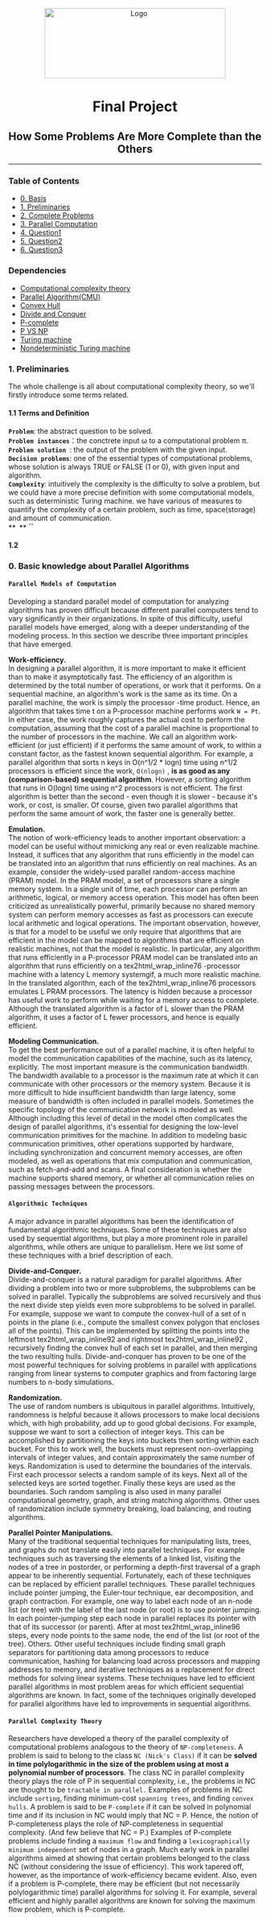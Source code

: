 <!-- PROJECT LOGO -->

<p align="center">
  <a href="https://github.com/Grindewald1900/Notebook">
    <img src="https://foreman.ubishops.ca/wp-content/uploads/2018/11/BU.gif" alt="Logo" width="360" height="140">
  </a>
</p>
<h1 align="center">Final Project </h1>
<h2 align="center">How Some Problems Are More Complete than the Others </h2>


******************************

<!-- TABLE OF CONTENTS -->
### Table of Contents
*   [0. Basis](#Part0)
*   [1. Preliminaries](#Part1)
*   [2. Complete Problems](#Part2)
*   [3. Parallel Computation](#Part3)
*   [4. Question1](#Part4)
*   [5. Question2](#Part5)
*   [6. Question3](#Part6)



<a name="Part0"></a>
### Dependencies
* [Computational complexity theory](https://en.wikipedia.org/wiki/Computational_complexity_theory)
* [Parallel Algorithm(CMU)](http://www.cs.cmu.edu/~scandal/html-papers/short/node1.html)
* [Convex Hull](https://www.youtube.com/watch?v=B2AJoQSZf4M)
* [Divide and Conquer](https://zhuanlan.zhihu.com/p/45986027)
* [P-complete](https://en.wikipedia.org/wiki/P-complete)
* [P VS NP](https://en.wikipedia.org/wiki/P_versus_NP_problem)
* [Turing machine](https://en.wikipedia.org/wiki/Turing_machine)
* [Nondeterministic Turing machine](https://en.wikipedia.org/wiki/Nondeterministic_Turing_machine)



<a name="Part1"></a>
### 1. Preliminaries
The whole challenge is all about computational complexity theory, so we'll firstly introduce some terms related.
#### 1.1  Terms and Definition
**`Problem`**: the abstract question to be solved.  
**`Problem instances`**：the conctrete input ω to a computational problem π.   
**`Problem solution `**: the output of the problem with the given input.  
**`Decision problems`**: one of the essential types of computational problems, whose solution is always TRUE or FALSE (1 or 0), 
with given input and algorithm.  
**`Complexity`**: intuitively the complexity is the difficulty to solve a problem, but we could have a more precise definition with some computational models, such as deterministic Turing machine.  we have various of measures to quantify the complexity of a certain problem, such as time, space(storage) and amount of communication.   
**``**
**``**
**``**  

#### 1.2  




### 0. Basic knowledge about Parallel Algorithms
#### `Parallel Models of Computation`
Developing a standard parallel model of computation for analyzing algorithms has proven difficult because different parallel computers tend to vary significantly in
their organizations. In spite of this difficulty, useful parallel models have emerged, along with a deeper understanding of the modeling process. In this section we describe 
three important principles that have emerged.

**Work-efficiency.**  
In designing a parallel algorithm, it is more important to make it efficient than to make it asymptotically fast. The efficiency of an algorithm is determined by the total 
number of operations, or work that it performs. On a sequential machine, an algorithm's work is the same as its time. On a parallel machine, the work is simply the processor
-time product. Hence, an algorithm that takes time t on a P-processor machine performs work `W = Pt`. In either case, the work roughly captures the actual cost to perform the 
computation, assuming that the cost of a parallel machine is proportional to the number of processors in the machine. We call an algorithm work-efficient (or just efficient)
if it performs the same amount of work, to within a constant factor, as the fastest known sequential algorithm. For example, a parallel algorithm that sorts n keys in 
O(n^1/2 * logn) time using n^1/2 processors is efficient since the work, `O(nlogn)` , **is as good as any (comparison-based) sequential 
algorithm**. However, a sorting algorithm that runs in O(logn) time using n^2 processors is not efficient. The first algorithm is better than
the second - even though it is slower - because it's work, or cost, is smaller. Of course, given two parallel algorithms that perform the same amount of work, the faster one 
is generally better.


**Emulation.**  
The notion of work-efficiency leads to another important observation: a model can be useful without mimicking any real or even realizable machine. Instead, it suffices that
any algorithm that runs efficiently in the model can be translated into an algorithm that runs efficiently on real machines. As an example, consider the widely-used parallel 
random-access machine (PRAM) model. In the PRAM model, a set of processors share a single memory system. In a single unit of time, each processor can perform an arithmetic, 
logical, or memory access operation. This model has often been criticized as unrealistically powerful, primarily because no shared memory system can perform memory accesses 
as fast as processors can execute local arithmetic and logical operations. The important observation, however, is that for a model to be useful we only require that algorithms
that are efficient in the model can be mapped to algorithms that are efficient on realistic machines, not that the model is realistic. In particular, any algorithm that runs 
efficiently in a P-processor PRAM model can be translated into an algorithm that runs efficiently on a tex2html_wrap_inline76 -processor machine with a latency L memory 
systemgif, a much more realistic machine. In the translated algorithm, each of the tex2html_wrap_inline76 processors emulates L PRAM processors. The latency is hidden 
because a processor has useful work to perform while waiting for a memory access to complete. Although the translated algorithm is a factor of L slower than the PRAM algorithm,
it uses a factor of L fewer processors, and hence is equally efficient.


**Modeling Communication.**  
To get the best performance out of a parallel machine, it is often helpful to model the communication capabilities of the machine, such as its latency, explicitly.
The most important measure is the communication bandwidth. The bandwidth available to a processor is the maximum rate at which it can communicate with other processors
or the memory system. Because it is more difficult to hide insufficient bandwidth than large latency, some measure of bandwidth is often included in parallel models. 
Sometimes the specific topology of the communication network is modeled as well. Although including this level of detail in the model often complicates the design of 
parallel algorithms, it's essential for designing the low-level communication primitives for the machine. In addition to modeling basic communication primitives, 
other operations supported by hardware, including synchronization and concurrent memory accesses, are often modeled, as well as operations that mix computation and
communication, such as fetch-and-add and scans. A final consideration is whether the machine supports shared memory, or whether all communication relies on passing
messages between the processors.


#### `Algorithmic Techniques`
A major advance in parallel algorithms has been the identification of fundamental algorithmic techniques. Some of these techniques are also used by sequential algorithms, but play a more prominent role in parallel algorithms, while others are unique to parallelism. Here we list some of these techniques with a brief description of each.

**Divide-and-Conquer.**   
Divide-and-conquer is a natural paradigm for parallel algorithms. After dividing a problem into two or more subproblems, the subproblems can be solved in parallel. Typically the subproblems are solved recursively and thus the next divide step yields even more subproblems to be solved in parallel. For example, suppose we want to compute the convex-hull of a set of n points in the plane (i.e., compute the smallest convex polygon that encloses all of the points). This can be implemented by splitting the points into the leftmost tex2html_wrap_inline92 and rightmost tex2html_wrap_inline92 , recursively finding the convex hull of each set in parallel, and then merging the two resulting hulls. Divide-and-conquer has proven to be one of the most powerful techniques for solving problems in parallel with applications ranging from linear systems to computer graphics and from factoring large numbers to n-body simulations.


**Randomization.**  
The use of random numbers is ubiquitous in parallel algorithms. Intuitively, randomness is helpful because it allows processors to make local decisions which, with high probability, add up to good global decisions. For example, suppose we want to sort a collection of integer keys. This can be accomplished by partitioning the keys into buckets then sorting within each bucket. For this to work well, the buckets must represent non-overlapping intervals of integer values, and contain approximately the same number of keys. Randomization is used to determine the boundaries of the intervals. First each processor selects a random sample of its keys. Next all of the selected keys are sorted together. Finally these keys are used as the boundaries. Such random sampling is also used in many parallel computational geometry, graph, and string matching algorithms. Other uses of randomization include symmetry breaking, load balancing, and routing algorithms.


**Parallel Pointer Manipulations.**  
Many of the traditional sequential techniques for manipulating lists, trees, and graphs do not translate easily into parallel techniques. For example techniques such as traversing the elements of a linked list, visiting the nodes of a tree in postorder, or performing a depth-first traversal of a graph appear to be inherently sequential. Fortunately, each of these techniques can be replaced by efficient parallel techniques. These parallel techniques include pointer jumping, the Euler-tour technique, ear decomposition, and graph contraction. For example, one way to label each node of an n-node list (or tree) with the label of the last node (or root) is to use pointer jumping. In each pointer-jumping step each node in parallel replaces its pointer with that of its successor (or parent). After at most tex2html_wrap_inline96 steps, every node points to the same node, the end of the list (or root of the tree).
Others. Other useful techniques include finding small graph separators for partitioning data among processors to reduce communication, hashing for balancing load across processors and mapping addresses to memory, and iterative techniques as a replacement for direct methods for solving linear systems.
These techniques have led to efficient parallel algorithms in most problem areas for which efficient sequential algorithms are known. 
In fact, some of the techniques originally developed for parallel algorithms have led to improvements in sequential algorithms.


#### `Parallel Complexity Theory`
Researchers have developed a theory of the parallel complexity of computational problems analogous to the theory of `NP-completeness`. 
A problem is said to belong to the class `NC (Nick's Class)` if it can be **solved in time polylogarithmic in the size of the problem using at most a polynomial number of 
processors**. The class NC in parallel complexity theory plays the role of P in sequential complexity, i.e., the problems in NC are thought to be `tractable in parallel.` 
Examples of problems in NC include `sorting`, finding minimum-cost `spanning trees`, and finding `convex hulls`. A problem is said to be `P-complete` if it can be solved in 
polynomial time and if its inclusion in NC would imply that NC = P. Hence, the notion of P-completeness plays the role of NP-completeness in sequential complexity.
(And few believe that NC = P.) Examples of P-complete problems include finding a `maximum flow` and finding a `lexicographically minimum independent` set of nodes in a graph.
Much early work in parallel algorithms aimed at showing that certain problems belonged to the class NC (without considering the issue of efficiency). This work tapered off, 
however, as the importance of work-efficiency became evident. Also, even if a problem is P-complete, there may be efficient (but not necessarily polylogarithmic time) parallel
algorithms for solving it. For example, several efficient and highly parallel algorithms are known for solving the maximum flow problem, which is P-complete.
